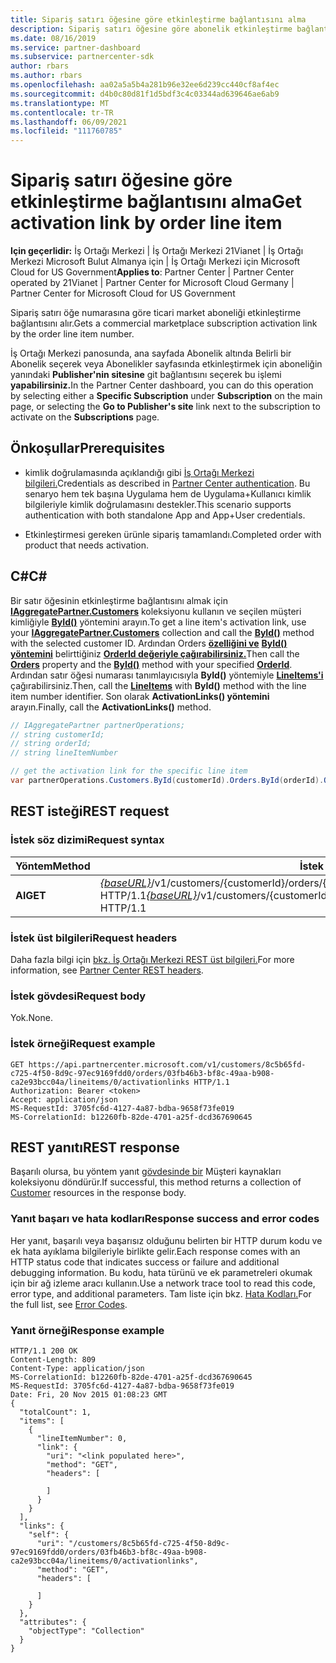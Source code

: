 ```yaml
---
title: Sipariş satırı öğesine göre etkinleştirme bağlantısını alma
description: Sipariş satırı öğesine göre abonelik etkinleştirme bağlantısını alır.
ms.date: 08/16/2019
ms.service: partner-dashboard
ms.subservice: partnercenter-sdk
author: rbars
ms.author: rbars
ms.openlocfilehash: aa02a5a5b4a281b96e32ee6d239cc440cf8af4ec
ms.sourcegitcommit: d4b0c80d81f1d5bdf3c4c03344ad639646ae6ab9
ms.translationtype: MT
ms.contentlocale: tr-TR
ms.lasthandoff: 06/09/2021
ms.locfileid: "111760785"
---
```

# <a name="get-activation-link-by-order-line-item"></a><span data-ttu-id="b8b9d-103">Sipariş satırı öğesine göre etkinleştirme bağlantısını alma</span><span class="sxs-lookup"><span data-stu-id="b8b9d-103">Get activation link by order line item</span></span>

<span data-ttu-id="b8b9d-104">**Için geçerlidir:** İş Ortağı Merkezi | İş Ortağı Merkezi 21Vianet | İş Ortağı Merkezi Microsoft Bulut Almanya için | İş Ortağı Merkezi için Microsoft Cloud for US Government</span><span class="sxs-lookup"><span data-stu-id="b8b9d-104">**Applies to**: Partner Center | Partner Center operated by 21Vianet | Partner Center for Microsoft Cloud Germany | Partner Center for Microsoft Cloud for US Government</span></span>

<span data-ttu-id="b8b9d-105">Sipariş satırı öğe numarasına göre ticari market aboneliği etkinleştirme bağlantısını alır.</span><span class="sxs-lookup"><span data-stu-id="b8b9d-105">Gets a commercial marketplace subscription activation link by the order line item number.</span></span>

<span data-ttu-id="b8b9d-106">İş Ortağı Merkezi panosunda, ana sayfada Abonelik altında Belirli bir  Abonelik seçerek veya Abonelikler sayfasında etkinleştirmek için aboneliğin yanındaki **Publisher'nin sitesine** git bağlantısını seçerek bu işlemi  **yapabilirsiniz.**</span><span class="sxs-lookup"><span data-stu-id="b8b9d-106">In the Partner Center dashboard, you can do this operation by selecting either a **Specific Subscription** under **Subscription** on the main page, or selecting the **Go to Publisher's site** link next to the subscription to activate on the **Subscriptions** page.</span></span>

## <a name="prerequisites"></a><span data-ttu-id="b8b9d-107">Önkoşullar</span><span class="sxs-lookup"><span data-stu-id="b8b9d-107">Prerequisites</span></span>

- <span data-ttu-id="b8b9d-108">kimlik doğrulamasında açıklandığı gibi [İş Ortağı Merkezi bilgileri.](partner-center-authentication.md)</span><span class="sxs-lookup"><span data-stu-id="b8b9d-108">Credentials as described in [Partner Center authentication](partner-center-authentication.md).</span></span> <span data-ttu-id="b8b9d-109">Bu senaryo hem tek başına Uygulama hem de Uygulama+Kullanıcı kimlik bilgileriyle kimlik doğrulamasını destekler.</span><span class="sxs-lookup"><span data-stu-id="b8b9d-109">This scenario supports authentication with both standalone App and App+User credentials.</span></span>

- <span data-ttu-id="b8b9d-110">Etkinleştirmesi gereken ürünle sipariş tamamlandı.</span><span class="sxs-lookup"><span data-stu-id="b8b9d-110">Completed order with product that needs activation.</span></span>

## <a name="c"></a><span data-ttu-id="b8b9d-111">C\#</span><span class="sxs-lookup"><span data-stu-id="b8b9d-111">C\#</span></span>

<span data-ttu-id="b8b9d-112">Bir satır öğesinin etkinleştirme bağlantısını almak için [**IAggregatePartner.Customers**](/dotnet/api/microsoft.store.partnercenter.ipartner.customers) koleksiyonu kullanın ve seçilen müşteri kimliğiyle [**ById()**](/dotnet/api/microsoft.store.partnercenter.customers.icustomercollection.byid) yöntemini arayın.</span><span class="sxs-lookup"><span data-stu-id="b8b9d-112">To get a line item's activation link, use your [**IAggregatePartner.Customers**](/dotnet/api/microsoft.store.partnercenter.ipartner.customers) collection and call the [**ById()**](/dotnet/api/microsoft.store.partnercenter.customers.icustomercollection.byid) method with the selected customer ID.</span></span> <span data-ttu-id="b8b9d-113">Ardından Orders [**özelliğini ve**](/dotnet/api/microsoft.store.partnercenter.customers.icustomer.orders) [**ById() yöntemini**](/dotnet/api/microsoft.store.partnercenter.orders.iordercollection.byid) belirttiğiniz [**OrderId değeriyle çağırabilirsiniz.**](/dotnet/api/microsoft.store.partnercenter.models.orders.order.id)</span><span class="sxs-lookup"><span data-stu-id="b8b9d-113">Then call the [**Orders**](/dotnet/api/microsoft.store.partnercenter.customers.icustomer.orders) property and the [**ById()**](/dotnet/api/microsoft.store.partnercenter.orders.iordercollection.byid) method with your specified  [**OrderId**](/dotnet/api/microsoft.store.partnercenter.models.orders.order.id).</span></span> <span data-ttu-id="b8b9d-114">Ardından satır öğesi numarası tanımlayıcısıyla **ById()** yöntemiyle [**LineItems'i**](/dotnet/api/microsoft.store.partnercenter.orders.iordercollection.get) çağırabilirsiniz.</span><span class="sxs-lookup"><span data-stu-id="b8b9d-114">Then, call the [**LineItems**](/dotnet/api/microsoft.store.partnercenter.orders.iordercollection.get) with **ById()** method with the line item number identifier.</span></span>  <span data-ttu-id="b8b9d-115">Son olarak **ActivationLinks() yöntemini** arayın.</span><span class="sxs-lookup"><span data-stu-id="b8b9d-115">Finally, call the **ActivationLinks()** method.</span></span>

```csharp
// IAggregatePartner partnerOperations;
// string customerId;
// string orderId;
// string lineItemNumber

// get the activation link for the specific line item
var partnerOperations.Customers.ById(customerId).Orders.ById(orderId).OrderLineItems.ById(lineItemNumber).ActivationLinks();
```

## <a name="rest-request"></a><span data-ttu-id="b8b9d-116">REST isteği</span><span class="sxs-lookup"><span data-stu-id="b8b9d-116">REST request</span></span>

### <a name="request-syntax"></a><span data-ttu-id="b8b9d-117">İstek söz dizimi</span><span class="sxs-lookup"><span data-stu-id="b8b9d-117">Request syntax</span></span>

| <span data-ttu-id="b8b9d-118">Yöntem</span><span class="sxs-lookup"><span data-stu-id="b8b9d-118">Method</span></span>  | <span data-ttu-id="b8b9d-119">İstek URI'si</span><span class="sxs-lookup"><span data-stu-id="b8b9d-119">Request URI</span></span>                                                                                                                               |
|---------|-------------------------------------------------------------------------------------------------------------------------------------------|
| <span data-ttu-id="b8b9d-120">**Al**</span><span class="sxs-lookup"><span data-stu-id="b8b9d-120">**GET**</span></span> | <span data-ttu-id="b8b9d-121">[*{baseURL}*](partner-center-rest-urls.md)/v1/customers/{customerId}/orders/{orderId}/lineitems/{lineItemNumber}/activationlinks HTTP/1.1</span><span class="sxs-lookup"><span data-stu-id="b8b9d-121">[*{baseURL}*](partner-center-rest-urls.md)/v1/customers/{customerId}/orders/{orderId}/lineitems/{lineItemNumber}/activationlinks HTTP/1.1</span></span> |

### <a name="request-headers"></a><span data-ttu-id="b8b9d-122">İstek üst bilgileri</span><span class="sxs-lookup"><span data-stu-id="b8b9d-122">Request headers</span></span>

<span data-ttu-id="b8b9d-123">Daha fazla bilgi için [bkz. İş Ortağı Merkezi REST üst bilgileri.](headers.md)</span><span class="sxs-lookup"><span data-stu-id="b8b9d-123">For more information, see [Partner Center REST headers](headers.md).</span></span>

### <a name="request-body"></a><span data-ttu-id="b8b9d-124">İstek gövdesi</span><span class="sxs-lookup"><span data-stu-id="b8b9d-124">Request body</span></span>

<span data-ttu-id="b8b9d-125">Yok.</span><span class="sxs-lookup"><span data-stu-id="b8b9d-125">None.</span></span>

### <a name="request-example"></a><span data-ttu-id="b8b9d-126">İstek örneği</span><span class="sxs-lookup"><span data-stu-id="b8b9d-126">Request example</span></span>

```http
GET https://api.partnercenter.microsoft.com/v1/customers/8c5b65fd-c725-4f50-8d9c-97ec9169fdd0/orders/03fb46b3-bf8c-49aa-b908-ca2e93bcc04a/lineitems/0/activationlinks HTTP/1.1
Authorization: Bearer <token>
Accept: application/json
MS-RequestId: 3705fc6d-4127-4a87-bdba-9658f73fe019
MS-CorrelationId: b12260fb-82de-4701-a25f-dcd367690645
```

## <a name="rest-response"></a><span data-ttu-id="b8b9d-127">REST yanıtı</span><span class="sxs-lookup"><span data-stu-id="b8b9d-127">REST response</span></span>

<span data-ttu-id="b8b9d-128">Başarılı olursa, bu yöntem yanıt [gövdesinde bir](customer-resources.md#customer) Müşteri kaynakları koleksiyonu döndürür.</span><span class="sxs-lookup"><span data-stu-id="b8b9d-128">If successful, this method returns a collection of [Customer](customer-resources.md#customer) resources in the response body.</span></span>

### <a name="response-success-and-error-codes"></a><span data-ttu-id="b8b9d-129">Yanıt başarı ve hata kodları</span><span class="sxs-lookup"><span data-stu-id="b8b9d-129">Response success and error codes</span></span>

<span data-ttu-id="b8b9d-130">Her yanıt, başarılı veya başarısız olduğunu belirten bir HTTP durum kodu ve ek hata ayıklama bilgileriyle birlikte gelir.</span><span class="sxs-lookup"><span data-stu-id="b8b9d-130">Each response comes with an HTTP status code that indicates success or failure and additional debugging information.</span></span> <span data-ttu-id="b8b9d-131">Bu kodu, hata türünü ve ek parametreleri okumak için bir ağ izleme aracı kullanın.</span><span class="sxs-lookup"><span data-stu-id="b8b9d-131">Use a network trace tool to read this code, error type, and additional parameters.</span></span> <span data-ttu-id="b8b9d-132">Tam liste için bkz. [Hata Kodları.](error-codes.md)</span><span class="sxs-lookup"><span data-stu-id="b8b9d-132">For the full list, see [Error Codes](error-codes.md).</span></span>

### <a name="response-example"></a><span data-ttu-id="b8b9d-133">Yanıt örneği</span><span class="sxs-lookup"><span data-stu-id="b8b9d-133">Response example</span></span>

```http
HTTP/1.1 200 OK
Content-Length: 809
Content-Type: application/json
MS-CorrelationId: b12260fb-82de-4701-a25f-dcd367690645
MS-RequestId: 3705fc6d-4127-4a87-bdba-9658f73fe019
Date: Fri, 20 Nov 2015 01:08:23 GMT
{
  "totalCount": 1,
  "items": [
    {
      "lineItemNumber": 0,
      "link": {
        "uri": "<link populated here>",
        "method": "GET",
        "headers": [

        ]
      }
    }
  ],
  "links": {
    "self": {
      "uri": "/customers/8c5b65fd-c725-4f50-8d9c-97ec9169fdd0/orders/03fb46b3-bf8c-49aa-b908-ca2e93bcc04a/lineitems/0/activationlinks",
      "method": "GET",
      "headers": [

      ]
    }
  },
  "attributes": {
    "objectType": "Collection"
  }
}
```
